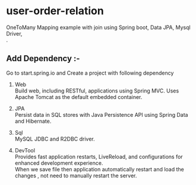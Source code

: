 # user-order-relation
OneToMany Mapping example with join using Spring boot, Data JPA, Mysql Driver,</br>.


Add Dependency :-
---
Go to start.spring.io and Create a project with following dependency
1. Web 
   <br/> Build web, including RESTful, applications using Spring MVC. Uses Apache Tomcat as the default embedded container.
   
2. JPA
  <br/> Persist data in SQL stores with Java Persistence API using Spring Data and Hibernate.
  
3. Sql 
  <br> MySQL JDBC and R2DBC driver.
  
4. DevTool
 </br>Provides fast application restarts, LiveReload, and configurations for enhanced development experience.
 </br> When we save file then application automatically restart and load the changes , not need to manually restart the server.
